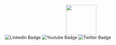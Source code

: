 <div id="header" align="center">
  <img src="https://i.giphy.com/media/v1.Y2lkPTc5MGI3NjExeW16amlkdG41YTNxdDN4NDRnZTM0ZDFtMDVveG5ueXl4dHMzZXE3MiZlcD12MV9pbnRlcm5hbF9naWZfYnlfaWQmY3Q9Zw/CuuSHzuc0O166MRfjt/giphy.gif" width="100"/>
</div>
<div id="badges">
  <img src="https://img.shields.io/badge/LinkedIn-blue?style=for-the-badge&logo=linkedin&logoColor=white" alt="LinkedIn Badge"/>
  <img src="https://img.shields.io/badge/YouTube-red?style=for-the-badge&logo=youtube&logoColor=white" alt="Youtube Badge"/>
  <img src="https://img.shields.io/badge/Twitter-blue?style=for-the-badge&logo=twitter&logoColor=white" alt="Twitter Badge"/>
</div>
